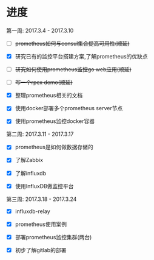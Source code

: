 # 进度

第一周: 2017.3.4 - 2017.3.10

- [ ] ~~prometheus如何与consul集合提高可用性(顺延)~~

- [x] 研究已有的监控平台搭建方案,了解prometheus的优缺点

- [ ] ~~研究如何使用prometheus监控go web应用(顺延)~~

- [ ] ~~写一个rpcx demo(顺延)~~

- [x] 整理prometheus相关的文档

- [x] 使用docker部署多个prometheus server节点

- [x] 使用prometheus监控docker容器


第二周: 2017.3.11 - 2017.3.17

- [x] prometheus是如何做数据存储的

- [x] 了解Zabbix

- [x] 了解influxdb

- [x] 使用InfluxDB做监控平台

第三周: 2017.3.18 - 2017.3.24

- [x] influxdb-relay

- [x] prometheus使用案例

- [x] 部署prometheus监控集群(两台)

- [x] 初步了解gitlab的部署
